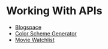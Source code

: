 # Working With APIs

- [Blogspace](https://blogspace-by-s4ch1.netlify.app/)
- [Color Scheme Generator](https://color-scheme-generator-by-s4ch1.netlify.app/)
- [Movie Watchlist](https://movie-watchlist-by-s4ch1.netlify.app/)
